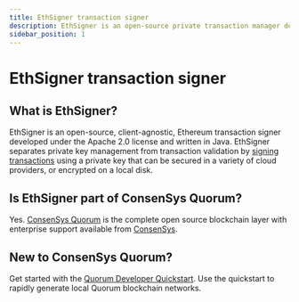 ```yaml
---
title: EthSigner transaction signer
description: EthSigner is an open-source private transaction manager developed under the Apache 2.0 license and written in Java.
sidebar_position: 1
---
```


# EthSigner transaction signer

## What is EthSigner?

EthSigner is an open-source, client-agnostic, Ethereum transaction signer developed under the Apache 2.0 license and written in Java. EthSigner separates private key management from transaction validation by [signing transactions](Concepts/Overview.md) using a private key that can be secured in a variety of cloud providers, or encrypted on a local disk.

## Is EthSigner part of ConsenSys Quorum?

Yes. [ConsenSys Quorum](https://consensys.net/quorum/developers) is the complete open source blockchain layer with enterprise support available from [ConsenSys](https://consensys.net/quorum/contact-us).

## New to ConsenSys Quorum?

Get started with the [Quorum Developer Quickstart](Tutorials/Quorum-Dev-Quickstart.md). Use the quickstart to rapidly generate local Quorum blockchain networks.
